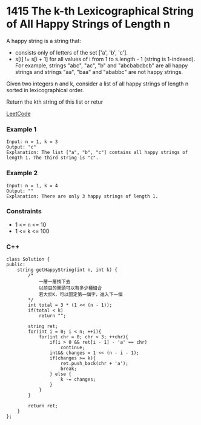 # 1415 The k-th Lexicographical String of All Happy Strings of Length n

A happy string is a string that:

* consists only of letters of the set ['a', 'b', 'c'].
* s[i] != s[i + 1] for all values of i from 1 to s.length - 1 (string is 1-indexed).
For example, strings "abc", "ac", "b" and "abcbabcbcb" are all happy strings and strings "aa", "baa" and "ababbc" are not happy strings.

Given two integers n and k, consider a list of all happy strings of length n sorted in lexicographical order.

Return the kth string of this list or retur

[LeetCode](https://leetcode.cn/problems/the-k-th-lexicographical-string-of-all-happy-strings-of-length-n/description/)

### Example 1

```
Input: n = 1, k = 3
Output: "c"
Explanation: The list ["a", "b", "c"] contains all happy strings of length 1. The third string is "c".
```

### Example 2

```
Input: n = 1, k = 4
Output: ""
Explanation: There are only 3 happy strings of length 1.
```

### Constraints

* 1 <= n <= 10
* 1 <= k <= 100


### C++ 

```
class Solution {
public:
    string getHappyString(int n, int k) {
        /*
            一層一層找下去
            以前目的開頭可以有多少種組合
            若大於K，可以固定第一個字，進入下一個
        */
        int total = 3 * (1 << (n - 1));
        if(total < k)
            return "";

        string ret;
        for(int i = 0; i < n; ++i){           
            for(int chr = 0; chr < 3; ++chr){
                if(i > 0 && ret[i - 1] - 'a' == chr)
                    continue;
                int&& changes = 1 << (n - i - 1);
                if(changes >= k){
                    ret.push_back(chr + 'a');
                    break;
                } else {
                    k -= changes;
                }
            }
        }

        return ret;        
    }
};
```